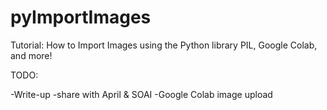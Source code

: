 # pyImportImages
Tutorial: How to Import Images using the Python library PIL, Google Colab, and more!

TODO: 

  -Write-up
  -share with April & SOAI
  -Google Colab image upload
